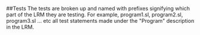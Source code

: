 ##Tests
The tests are broken up and named with prefixes signifying which part of the LRM they are testing.  For example, program1.sl, program2.sl, program3.sl ... etc all test statements made under the "Program" description in the LRM.
